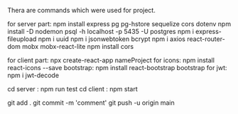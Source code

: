  
 Thera are commands which were used for project.
 
 for server part:
 npm install express pg pg-hstore sequelize cors dotenv
 npm install -D nodemon
 psql -h localhost -p 5435 -U postgres
 npm i express-fileupload
 npm i uuid
 npm i jsonwebtoken bcrypt
 npm i axios react-router-dom mobx mobx-react-lite
 npm install cors
 
 for client part: 
 npx create-react-app nameProject
 for icons:  npm install react-icons --save
 bootstrap: npm install react-bootstrap bootstrap
 for jwt: npm i jwt-decode
 
 cd server : npm run test
 cd client : npm start


git add .
git commit -m 'comment'
git push -u origin main


